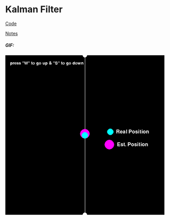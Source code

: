 # Kalman Filter

[Code](./Kalman-elevator.ipynb)

[Notes](./Kalman_Filter.pdf)

##### GIF:
![](../gifs/kalman-filter/kalman-filter.gif)

